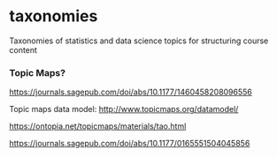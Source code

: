 # taxonomies

Taxonomies of statistics and data science topics for structuring course content


### Topic Maps?

https://journals.sagepub.com/doi/abs/10.1177/1460458208096556

Topic maps data model: http://www.topicmaps.org/datamodel/

https://ontopia.net/topicmaps/materials/tao.html

https://journals.sagepub.com/doi/abs/10.1177/0165551504045856

